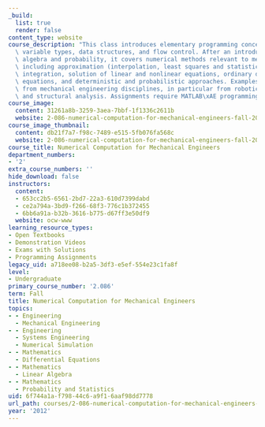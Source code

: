 ```yaml
---
_build:
  list: true
  render: false
content_type: website
course_description: "This class introduces elementary programming concepts including\
  \ variable types, data structures, and flow control. After an introduction to linear\
  \ algebra and probability, it covers numerical methods relevant to mechanical engineering,\
  \ including approximation (interpolation, least squares and statistical regression),\
  \ integration, solution of linear and nonlinear equations, ordinary differential\
  \ equations, and deterministic and probabilistic approaches. Examples are drawn\
  \ from mechanical engineering disciplines, in particular from robotics, dynamics,\
  \ and structural analysis. Assignments require MATLAB\xAE programming."
course_image:
  content: 31261a8b-3259-3aea-7bbf-1f1336c2611b
  website: 2-086-numerical-computation-for-mechanical-engineers-fall-2012
course_image_thumbnail:
  content: db21f7a7-f98c-7489-e515-5fb076fa568c
  website: 2-086-numerical-computation-for-mechanical-engineers-fall-2012
course_title: Numerical Computation for Mechanical Engineers
department_numbers:
- '2'
extra_course_numbers: ''
hide_download: false
instructors:
  content:
  - 653cc2b5-6561-2bd7-22a3-610d7399dabd
  - ce2a794a-3bd9-f266-68f3-776c1b372455
  - 6bb6a91a-b32b-3616-b775-d67ff3e50df9
  website: ocw-www
learning_resource_types:
- Open Textbooks
- Demonstration Videos
- Exams with Solutions
- Programming Assignments
legacy_uid: a718ee08-b2a5-3df3-e5ef-554e23c1fa8f
level:
- Undergraduate
primary_course_number: '2.086'
term: Fall
title: Numerical Computation for Mechanical Engineers
topics:
- - Engineering
  - Mechanical Engineering
- - Engineering
  - Systems Engineering
  - Numerical Simulation
- - Mathematics
  - Differential Equations
- - Mathematics
  - Linear Algebra
- - Mathematics
  - Probability and Statistics
uid: 6f744a1a-f798-44c6-a9f1-6aaf98dd7778
url_path: courses/2-086-numerical-computation-for-mechanical-engineers-fall-2012
year: '2012'
---
```

